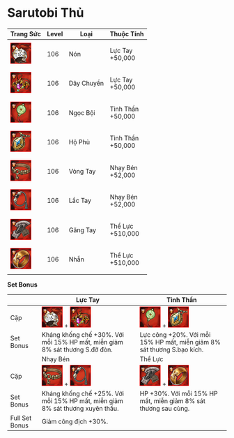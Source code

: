 # Sarutobi Thủ

| Trang Sức                                    | Level | Loại       | Thuộc Tính                  |
| -------------------------------------------- | ----- | ---------- | --------------------------- |
| ![](<../../.gitbook/assets/image (721).png>) | 106   | Nón        | <p>Lực Tay<br>+50,000</p>   |
| ![](<../../.gitbook/assets/image (207).png>) | 106   | Dây Chuyền | <p>Lực Tay<br>+50,000</p>   |
| ![](<../../.gitbook/assets/image (570).png>) | 106   | Ngọc Bội   | <p>Tinh Thần<br>+50,000</p> |
| ![](<../../.gitbook/assets/image (752).png>) | 106   | Hộ Phù     | <p>Tinh Thần<br>+50,000</p> |
| ![](<../../.gitbook/assets/image (773).png>) | 106   | Vòng Tay   | <p>Nhạy Bén<br>+52,000</p>  |
| ![](<../../.gitbook/assets/image (605).png>) | 106   | Lắc Tay    | <p>Nhạy Bén<br>+52,000</p>  |
| ![](<../../.gitbook/assets/image (741).png>) | 106   | Găng Tay   | <p>Thể Lực<br>+510,000</p>  |
| ![](<../../.gitbook/assets/image (708).png>) | 106   | Nhẫn       | <p>Thể Lực<br>+510,000</p>  |

&#x20;

**Set Bonus**

|                | Lực Tay                                                                                     | Tinh Thần                                                                                   |
| -------------- | ------------------------------------------------------------------------------------------- | ------------------------------------------------------------------------------------------- |
| Cặp            | ![](<../../.gitbook/assets/image (721).png>) + ![](<../../.gitbook/assets/image (207).png>) | ![](<../../.gitbook/assets/image (570).png>) + ![](<../../.gitbook/assets/image (752).png>) |
| Set Bonus      | Kháng khống chế +30%. Với mỗi 15% HP mất, miễn giảm 8% sát thương S.đỡ đòn.                 | Lực công +20%. Với mỗi 15% HP mất, miễn giảm 8% sát thương S.bạo kích.                      |
|                | Nhạy Bén                                                                                    | Thể Lực                                                                                     |
| Cặp            | ![](<../../.gitbook/assets/image (773).png>) + ![](<../../.gitbook/assets/image (605).png>) | ![](<../../.gitbook/assets/image (741).png>) + ![](<../../.gitbook/assets/image (708).png>) |
| Set Bonus      | Kháng khống chế +25%. Với mỗi 15% HP mất, miễn giảm 8% sát thương xuyên thấu.               | HP +30%. Với mỗi 15% HP mất, miễn giảm 8% sát thương sau cùng.                              |
| Full Set Bonus | Giảm công địch +30%.                                                                        |                                                                                             |
